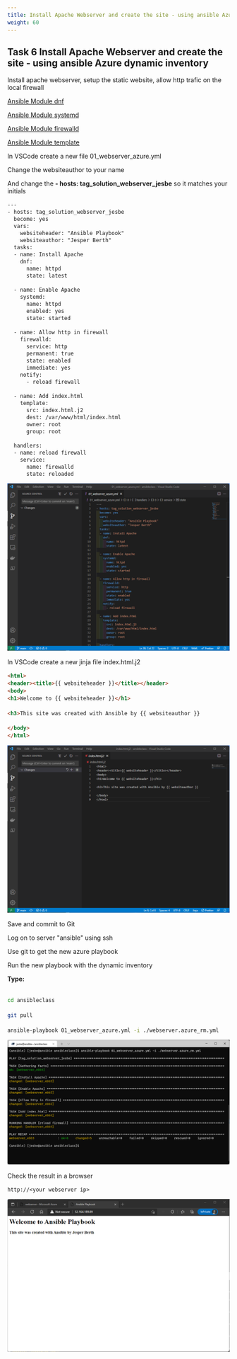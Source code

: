 ```yaml
---
title: Install Apache Webserver and create the site - using ansible Azure dynamic inventory
weight: 60
---
```


## Task 6 Install Apache Webserver and create the site - using ansible Azure dynamic inventory

Install apache webserver, setup the static website, allow http trafic on the local firewall

[Ansible Module dnf](https://docs.ansible.com/ansible/latest/modules/dnf_module.html)

[Ansible Module systemd](https://docs.ansible.com/ansible/latest/modules/systemd_module.html)

[Ansible Module firewalld](https://docs.ansible.com/ansible/latest/modules/firewalld_module.html)

[Ansible Module template](https://docs.ansible.com/ansible/latest/modules/template_module.html)

In VSCode create a new file 01_webserver_azure.yml

Change the websiteauthor to your name

And change the **- hosts: tag_solution_webserver_jesbe** so it matches your initials

```ansible
---
- hosts: tag_solution_webserver_jesbe
  become: yes
  vars:
    websiteheader: "Ansible Playbook"
    websiteauthor: "Jesper Berth"
  tasks:
  - name: Install Apache
    dnf:
      name: httpd
      state: latest

  - name: Enable Apache
    systemd:
      name: httpd
      enabled: yes
      state: started

  - name: Allow http in firewall
    firewalld:
      service: http
      permanent: true
      state: enabled
      immediate: yes
    notify:
      - reload firewall

  - name: Add index.html
    template:
      src: index.html.j2
      dest: /var/www/html/index.html
      owner: root
      group: root

  handlers:
  - name: reload firewall
    service:
      name: firewalld
      state: reloaded
```

![Alt text](images/021_webserver_playbook.png?raw=true "azure install httpd playbook")

In VSCode create a new jinja file index.html.j2

```html
<html>
<header><title>{{ websiteheader }}</title></header>
<body>
<h1>Welcome to {{ websiteheader }}</h1>

<h3>This site was created with Ansible by {{ websiteauthor }}

</body>
</html>
```

![Alt text](images/022_webserver_template.png?raw=true "azure template")

Save and commit to Git

Log on to server "ansible" using ssh

Use git to get the new azure playbook

Run the new playbook with the dynamic inventory

**Type:**

```bash

cd ansibleclass

git pull

ansible-playbook 01_webserver_azure.yml -i ./webserver.azure_rm.yml

```

![Alt text](images/023_webserver_run.png?raw=true "webserver playbook run")

Check the result in a browser

```code
http://<your webserver ip>
```

![Alt text](images/024_webserver_site.png?raw=true "webserver site")
